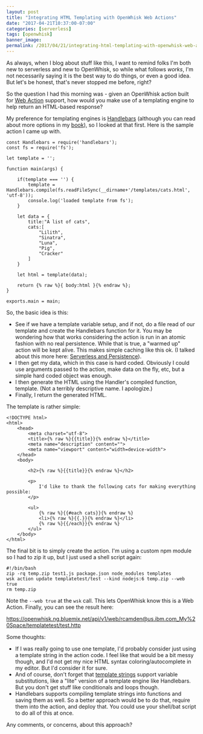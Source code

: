 ```yaml
---
layout: post
title: "Integrating HTML Templating with OpenWhisk Web Actions"
date: "2017-04-21T10:37:00-07:00"
categories: [serverless]
tags: [openwhisk]
banner_image: 
permalink: /2017/04/21/integrating-html-templating-with-openwhisk-web-actions
---
```


As always, when I blog about stuff like this, I want to remind folks I'm both new to serverless and new to OpenWhisk, so while what follows *works*, I'm not necessarily saying it is the best way to do things, or even a good idea. But let's be honest, that's never stopped me before, right?

So the question I had this morning was - given an OpenWhisk action built for [Web Action](https://console.ng.bluemix.net/docs/openwhisk/openwhisk_webactions.html#openwhisk_webactions) support, how would you make use of a templating engine to help return an HTML-based response?

My preference for templating engines is [Handlebars](http://handlebarsjs.com/) (although you can read about more options in my [book](https://www.amazon.com/gp/product/1491935111/ref=as_li_tl?ie=UTF8&tag=raymondcamd06-20&camp=1789&creative=9325&linkCode=as2&creativeASIN=1491935111&linkId=239944c4f3cbf1e35ce47f4eb857b2a7)), so I looked at that first. Here is the sample action I came up with.

<pre><code class="language-javascript">const Handlebars = require('handlebars');
const fs = require('fs');

let template = '';

function main(args) {

	if(template === '') {
		template = Handlebars.compile(fs.readFileSync(__dirname+'/templates/cats.html', 'utf-8'));
		console.log('loaded template from fs');
	}

	let data = {
		title:"A list of cats",
		cats:[
			"Lilith",
			"Sinatra",
			"Luna",
			"Pig",
			"Cracker"
		]
	}

	let html = template(data);

	return {% raw %}{ body:html }{% endraw %};
}

exports.main = main;
</code></pre>

So, the basic idea is this:

* See if we have a template variable setup, and if not, do a file read of our template and create the Handlebars function for it. You may be wondering how that works considering the action is run in an atomic fashion with no real persistence. While that is true, a "warmed up" action will be kept alive. This makes simple caching like this ok. (I talked about this more here: [Serverless and Persistence](https://www.raymondcamden.com/2017/02/09/serverless-and-persistence)).
* I then get my data, which in this case is hard coded. Obviously I could use arguments passed to the action, make data on the fly, etc, but a simple hard coded object was enough.
* I then generate the HTML using the Handler's compiled function, template. (Not a terribly descriptive name. I apologize.) 
* Finally, I return the generated HTML.

The template is rather simple:

<pre><code class="language-markup">&lt;!DOCTYPE html&gt;
&lt;html&gt;
	&lt;head&gt;
		&lt;meta charset=&quot;utf-8&quot;&gt;
		&lt;title&gt;{% raw %}{{title}}{% endraw %}&lt;&#x2F;title&gt;
		&lt;meta name=&quot;description&quot; content=&quot;&quot;&gt;
		&lt;meta name=&quot;viewport&quot; content=&quot;width=device-width&quot;&gt;
	&lt;&#x2F;head&gt;
	&lt;body&gt;

		&lt;h2&gt;{% raw %}{{title}}{% endraw %}&lt;&#x2F;h2&gt;
		
		&lt;p&gt;
			I&#x27;d like to thank the following cats for making everything possible:
		&lt;&#x2F;p&gt;

		&lt;ul&gt;
			{% raw %}{{#each cats}}{% endraw %}
			&lt;li&gt;{% raw %}{{.}}{% endraw %}&lt;&#x2F;li&gt;
			{% raw %}{{&#x2F;each}}{% endraw %}
		&lt;&#x2F;ul&gt;
	&lt;&#x2F;body&gt;
&lt;&#x2F;html&gt;
</code></pre>

The final bit is to simply create the action. I'm using a custom npm module so I had to zip it up, but I just used a shell script again:

<pre><code class="language-markup">#!/bin/bash
zip -rq temp.zip test1.js package.json node_modules templates
wsk action update templatetest/test --kind nodejs:6 temp.zip --web true
rm temp.zip
</code></pre>

Note the `--web true` at the `wsk` call. This lets OpenWhisk know this is a Web Action. Finally, you can see the result here:

https://openwhisk.ng.bluemix.net/api/v1/web/rcamden@us.ibm.com_My%20Space/templatetest/test.http

Some thoughts:

* If I was really going to use one template, I'd probably consider just using a template string in the action code. I feel like that would be a bit messy though, and I'd not get my nice HTML syntax coloring/autocomplete in my editor. But I'd consider it for sure.
* And of course, don't forget that [template strings](https://developer.mozilla.org/en-US/docs/Web/JavaScript/Reference/Template_literals) support variable substitutions, like a "lite" version of a template engine like Handlebars. But you don't get stuff like conditionals and loops though.
* Handlebars supports compiling template strings into functions and saving them as well. So a better approach would be to do that, require them into the action, and deploy that. You could use your shell/bat script to do all of this at once.

Any comments, or concerns, about this approach?